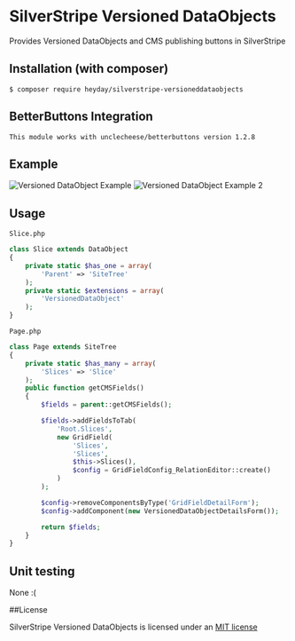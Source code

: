 # SilverStripe Versioned DataObjects

Provides Versioned DataObjects and CMS publishing buttons in SilverStripe

## Installation (with composer)

	$ composer require heyday/silverstripe-versioneddataobjects

## BetterButtons Integration

	This module works with unclecheese/betterbuttons version 1.2.8

## Example

![Versioned DataObject Example](resources/example.png?raw=true)
![Versioned DataObject Example 2](resources/example2.png?raw=true)

## Usage

`Slice.php`

```php
class Slice extends DataObject
{
    private static $has_one = array(
        'Parent' => 'SiteTree'
    );
    private static $extensions = array(
        'VersionedDataObject'
    );
}
```

`Page.php`

```php
class Page extends SiteTree
{
    private static $has_many = array(
        'Slices' => 'Slice'
    );
    public function getCMSFields()
    {
        $fields = parent::getCMSFields();

        $fields->addFieldsToTab(
            'Root.Slices',
            new GridField(
                'Slices',
                'Slices',
                $this->Slices(),
                $config = GridFieldConfig_RelationEditor::create()
            )
        );

        $config->removeComponentsByType('GridFieldDetailForm');
        $config->addComponent(new VersionedDataObjectDetailsForm());

        return $fields;
    }
}
```

## Unit testing

None :(

##License

SilverStripe Versioned DataObjects is licensed under an [MIT license](http://heyday.mit-license.org/)
